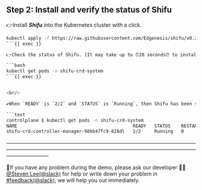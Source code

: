 ## Step 2: Install and verify the status of Shifu

👉Install ***Shifu*** into the Kubernetes cluster with a click.

```bash
kubectl apply -f https://raw.githubusercontent.com/Edgenesis/shifu/v0.29.0/pkg/k8s/crd/install/shifu_install.yml
```{{ exec }}

👉Check the status of Shifu. (It may take up to ⏰20 seconds⏰ to install.)

```bash
kubectl get pods -n shifu-crd-system 
```{{ exec }}


<br/>

✔️When `READY` is `2/2` and `STATUS` is `Running`, then Shifu has been successfully installed.

```text
controlplane $ kubectl get pods -n shifu-crd-system 
NAME                                           READY   STATUS    RESTARTS   AGE
shifu-crd-controller-manager-98bb47fc9-828dl   2/2     Running   0          22s
```

————————————————————————————————————————————————————————————————————————————————
<br/>

🔔If you have any problem during the demo, please ask our developer 👷🏽[@Steven Lee(@slack)](https://shifuproj.slack.com/archives/D04MFP86D4J) for help or write down your problem in [#feedback(@slack)](https://shifuproj.slack.com/archives/C04N5AJJL8Y), we will help you out immediately.
